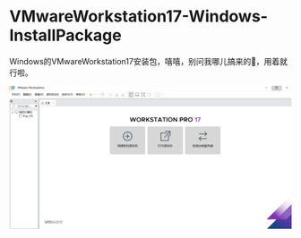 # VMwareWorkstation17-Windows-InstallPackage

Windows的VMwareWorkstation17安装包，嘻嘻，别问我哪儿搞来的🤭，用着就行啦。

![](https://github.com/YURLAK/VMwareWorkstation17-Windows-InstallPackage/blob/main/screenshot.png)
